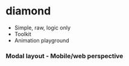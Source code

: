 # diamond

- Simple, raw, logic only
- Toolkit
- Animation playground

### Modal layout - Mobile/web perspective
